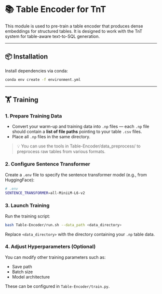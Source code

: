 # 📚 Table Encoder for TnT

This module is used to pre-train a table encoder that produces dense embeddings for structured tables. It is designed to work with the TnT system for table-aware text-to-SQL generation.

---

## 📦 Installation

Install dependencies via conda:

```bash
conda env create -f environment.yml
```

---

## **🏋️ Training**

### **1. Prepare Training Data**

- Convert your warm-up and training data into `.np` files — each `.np` file should contain a **list of file paths** pointing to your table `.csv` files.
- Place all `.np` files in the same directory.

> 💡 You can use the tools in Table-Encoder/data_preprocess/ to preprocess raw tables from various formats.

### **2. Configure Sentence Transformer**

Create a `.env` file to specify the sentence transformer model (e.g., from HuggingFace):

```bash
# .env
SENTENCE_TRANSFORMER=all-MiniLM-L6-v2
```

### **3. Launch Training**

Run the training script:

```bash
bash Table-Encoder/run.sh --data_path <data_directory>
```

Replace `<data_directory>` with the directory containing your `.np` table data.

### **4. Adjust Hyperparameters (Optional)**

You can modify other training parameters such as:

- Save path
- Batch size
- Model architecture

These can be configured in `Table-Encoder/train.py`.